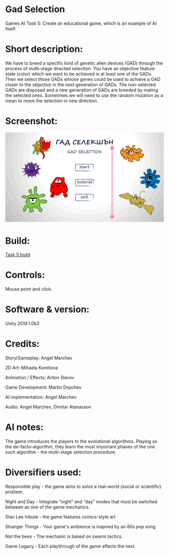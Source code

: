 # Gad Selection

Games AI Task 5: Create an educational game, which is an example of AI itself.

# Short description:
We have to breed a specific kind of genetic alien devices (GAD) through the process of multi-stage directed selection. You have an objective feature state (color) which we want to be achieved in at least one of the GADs. Then we select those GADs whiose genes could be used to achieve a GAD closer to the objective in the next generation of GADs. The non-selected GADs are disposed and a new generation of GADs are breeded by mating the selected ones. Sometimes we will need to use the random mutation as a mean to move the selection in new direction.

# Screenshot:
![alt text](https://github.com/HackDesignChallenge/Games-AI-Task-5/blob/master/art-assets/gad_selection_001.png "Title screen")

# Build:
[Task 5 build](https://github.com/HackDesignChallenge/Games-AI-Task-5/blob/master/Task%205.zip)

# Controls:
Mouse point and click.

# Software & version:
Unity 2019.1.0b3

# Credits:
Story/Gameplay: Angel Marchev

2D Art: Mihaela Komitova

Animation / Effects: Anton Slavov

Game Development: Martin Doychev

AI implementation: Angel Marchev

Audio: Angel Marchev, Dimitar Atanassov

# AI notes:
The game introduces the players to the evolutional algorithms. Playing as the de-facto-algorithm, they learn the most important phases of the one such algorithm - the multi-stage selection procedure.

# Diversifiers used:
Responsible play - the game aims to solve a real-world (social or scientific) problem.

Night and Day - Integrate “night” and “day” modes that must be switched between as one of the game mechanics.

Stan Lee tribute - the game features comics-style art

Stranger Things - Your game's ambience is inspired by an 80s pop song

Not the bees - The mechanic is based on swarm tactics.

Game Legacy - Each playthrough of the game affects the next.




